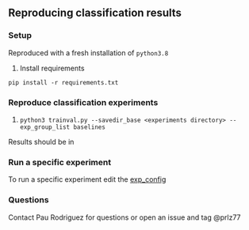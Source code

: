 ## Reproducing classification results
### Setup
Reproduced with a fresh installation of `python3.8`

1. Install requirements

```pip install -r requirements.txt```

### Reproduce classification experiments
1. `python3 trainval.py --savedir_base <experiments directory> --exp_group_list baselines`

Results should be in <experiments directory>
  
### Run a specific experiment
To run a specific experiment edit the [exp_config](https://github.com/ElementAI/synbols-benchmarks/blob/master/classification/exp_configs.py)


### Questions
Contact Pau Rodriguez for questions or open an issue and tag @prlz77
